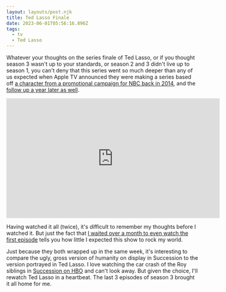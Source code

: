 ```yaml
---
layout: layouts/post.njk
title: Ted Lasso Finale
date: 2023-06-01T05:56:16.896Z
tags:
  - tv
  - Ted Lasso
---
```


Whatever your thoughts on the series finale of Ted Lasso, or if you thought season 3 wasn't up to your standards, or season 2 and 3 didn't live up to season 1, you can't deny that this series went so much deeper than any of us expected when Apple TV announced they were making a series based off [a character from a promotional campaign for NBC back in 2014](https://www.youtube.com/watch?v=6KeG_i8CWE8), and the [follow up a year later as well](https://www.youtube.com/watch?v=iRqypM7jb5Y).

<iframe width="560" height="315" src="https://www.youtube.com/embed/6KeG_i8CWE8" title="YouTube video player" frameborder="0" allow="accelerometer; autoplay; clipboard-write; encrypted-media; gyroscope; picture-in-picture; web-share" allowfullscreen></iframe>

Having watched it all (twice), it's difficult to remember my thoughts before I watched it. But just the fact that [I waited over a month to even watch the first episode](https://twitter.com/iChris/status/1306619499865464833?s=20) tells you how little I expected this show to rock my world.

Just because they both wrapped up in the same week, it's interesting to compare the ugly, gross version of humanity on display in Succession to the version portrayed in Ted Lasso. I love watching the car crash of the Roy siblings in [Succession on HBO](https://en.wikipedia.org/wiki/Succession_(TV_series)) and can't look away. But given the choice, I'll rewatch Ted Lasso in a heartbeat. The last 3 episodes of season 3 brought it all home for me.